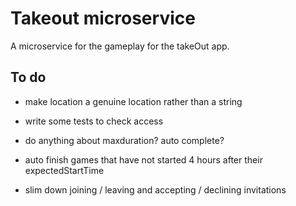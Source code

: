 # Takeout microservice
A microservice for the gameplay for the takeOut app. 

## To do

- make location a genuine location rather than a string

- write some tests to check access

- do anything about maxduration? auto complete?

- auto finish games that have not started 4 hours after their expectedStartTime

- slim down joining / leaving and accepting / declining invitations
